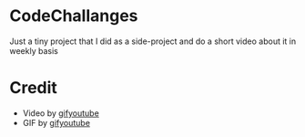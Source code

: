# CodeChallanges

Just a tiny project that I did as a side-project and do a short video about it in weekly basis

# Credit
* Video by [gifyoutube](www.gifyoutube.com)
* GIF by [gifyoutube](www.gifyoutube.com)